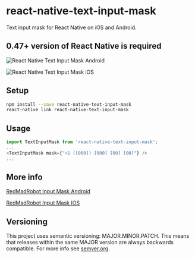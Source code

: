 # react-native-text-input-mask
Text input mask for React Native on iOS and Android.

## 0.47+ version of React Native is required

![React Native Text Input Mask Android](https://s3.amazonaws.com/react-native-text-input-mask/react-native-text-input-mask-android.gif)

![React Native Text Input Mask iOS](https://s3.amazonaws.com/react-native-text-input-mask/input-mask-ios.gif)

## Setup

```bash
npm install --save react-native-text-input-mask
react-native link react-native-text-input-mask
```

## Usage

```javascript
import TextInputMask from 'react-native-text-input-mask';
...
<TextInputMask mask={"+1 ([000]) [000] [00] [00]"} />
...
```

## More info

[RedMadRobot Input Mask Android](https://github.com/RedMadRobot/input-mask-android)

[RedMadRobot Input Mask IOS](https://github.com/RedMadRobot/input-mask-ios)

## Versioning

This project uses semantic versioning: MAJOR.MINOR.PATCH.
This means that releases within the same MAJOR version are always backwards compatible. For more info see [semver.org](http://semver.org/).

